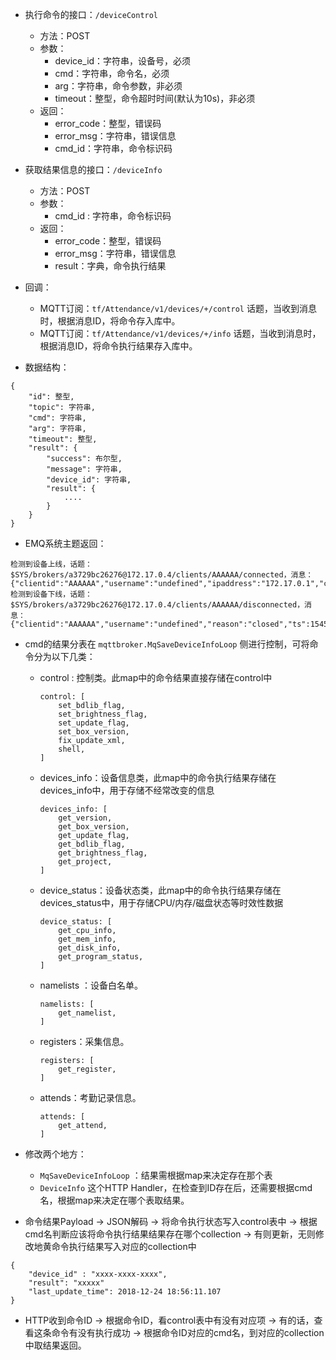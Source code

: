 - 执行命令的接口：`/deviceControl`
  - 方法：POST
  - 参数：
    - device_id：字符串，设备号，必须
    - cmd：字符串，命令名，必须
    - arg：字符串，命令参数，非必须
    - timeout：整型，命令超时时间(默认为10s)，非必须
  - 返回：
    - error_code：整型，错误码
    - error_msg：字符串，错误信息
    - cmd_id：字符串，命令标识码

- 获取结果信息的接口：`/deviceInfo`
  - 方法：POST
  - 参数：
    - cmd_id : 字符串，命令标识码
  - 返回：
    - error_code：整型，错误码
    - error_msg：字符串，错误信息
    - result：字典，命令执行结果

- 回调：
  - MQTT订阅：`tf/Attendance/v1/devices/+/control` 话题，当收到消息时，根据消息ID，将命令存入库中。
  - MQTT订阅：`tf/Attendance/v1/devices/+/info` 话题，当收到消息时，根据消息ID，将命令执行结果存入库中。


- 数据结构：
```
{
    "id": 整型,
    "topic": 字符串,
    "cmd": 字符串,
    "arg": 字符串,
    "timeout": 整型,
    "result": {
        "success": 布尔型,
        "message": 字符串,
        "device_id": 字符串,
        "result": {
            ....
        }
    }
}
```

- EMQ系统主题返回：
```
检测到设备上线，话题：$SYS/brokers/a3729bc26276@172.17.0.4/clients/AAAAAA/connected，消息：{"clientid":"AAAAAA","username":"undefined","ipaddress":"172.17.0.1","connack":0,"ts":1545401096,"proto_ver":4,"proto_name":"MQTT","clean_start":true,"keepalive":60}
检测到设备下线，话题：$SYS/brokers/a3729bc26276@172.17.0.4/clients/AAAAAA/disconnected，消息：{"clientid":"AAAAAA","username":"undefined","reason":"closed","ts":1545401100}
```

- cmd的结果分表在 `mqttbroker.MqSaveDeviceInfoLoop` 侧进行控制，可将命令分为以下几类：
  - control : 控制类。此map中的命令结果直接存储在control中
    ```
    control: [
        set_bdlib_flag,
        set_brightness_flag,
        set_update_flag,
        set_box_version,
        fix_update_xml,
        shell,
    ]
    ```
  - devices_info：设备信息类，此map中的命令执行结果存储在devices_info中，用于存储不经常改变的信息
    ```
    devices_info: [
        get_version,
        get_box_version,
        get_update_flag,
        get_bdlib_flag,
        get_brightness_flag,
        get_project,
    ]
    ```
  - device_status：设备状态类，此map中的命令执行结果存储在devices_status中，用于存储CPU/内存/磁盘状态等时效性数据
    ```
    device_status: [
        get_cpu_info,
        get_mem_info,
        get_disk_info,
        get_program_status,
    ]
    ```
  - namelists ：设备白名单。
    ```
    namelists: [
        get_namelist,
    ]
    ```
  - registers：采集信息。
    ```
    registers: [
        get_register,
    ]
    ```
  - attends：考勤记录信息。
    ```
    attends: [
        get_attend,
    ]
    ```


- 修改两个地方：
  - `MqSaveDeviceInfoLoop` ：结果需根据map来决定存在那个表
  - `DeviceInfo` 这个HTTP Handler，在检查到ID存在后，还需要根据cmd名，根据map来决定在哪个表取结果。


- 命令结果Payload → JSON解码 → 将命令执行状态写入control表中 → 根据cmd名判断应该将命令执行结果结果存在哪个collection → 有则更新，无则修改地黄命令执行结果写入对应的collection中
```
{
    "device_id" : "xxxx-xxxx-xxxx",
    "result": "xxxxx"
    "last_update_time": 2018-12-24 18:56:11.107
}
```
- HTTP收到命令ID → 根据命令ID，看control表中有没有对应项 → 有的话，查看这条命令有没有执行成功 → 根据命令ID对应的cmd名，到对应的collection中取结果返回。
